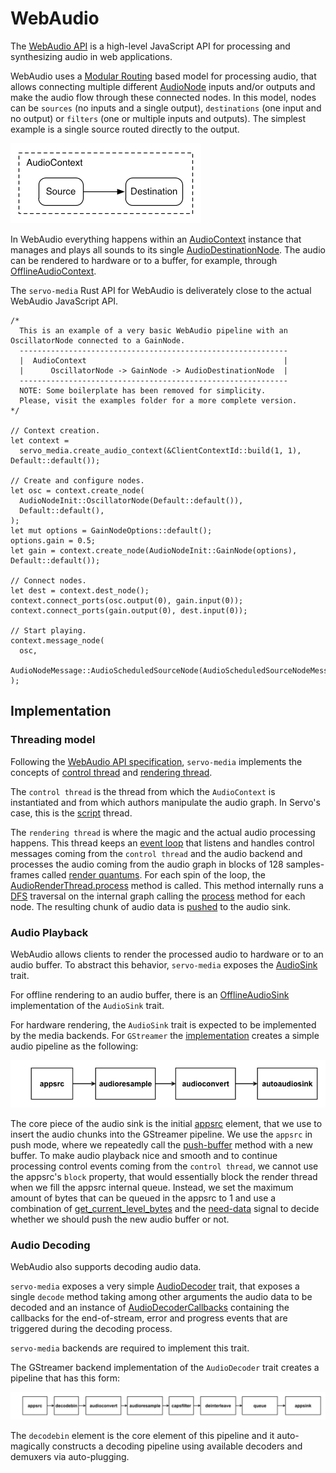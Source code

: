 # WebAudio

The [WebAudio API](https://webaudio.github.io/web-audio-api/) is a high-level JavaScript API for processing and synthesizing audio in web applications.

WebAudio uses a [Modular Routing](https://webaudio.github.io/web-audio-api/#ModularRouting) based model for processing audio, that allows connecting multiple different [AudioNode](https://github.com/servo/media/blob/2610789d1abfbe4443579021113c822ba05f34dc/audio/node.rs#L122) inputs and/or outputs and make the audio flow through these connected nodes. In this model, nodes can be `sources` (no inputs and a single output), `destinations` (one input and no output) or `filters` (one or multiple inputs and outputs). The simplest example is a single source routed directly to the output.

![Modular Routing](images/modular-routing1.png)

In WebAudio everything happens within an [AudioContext](https://github.com/servo/media/blob/2610789d1abfbe4443579021113c822ba05f34dc/audio/context.rs#L105) instance that manages and plays all sounds to its single [AudioDestinationNode](https://github.com/servo/media/blob/2610789d1abfbe4443579021113c822ba05f34dc/audio/destination_node.rs#L6). The audio can be rendered to hardware or to a buffer, for example, through [OfflineAudioContext](https://github.com/servo/media/blob/2610789d1abfbe4443579021113c822ba05f34dc/audio/context.rs#L94). 

The `servo-media` Rust API for WebAudio is deliverately close to the actual WebAudio JavaScript API.

```
/*
  This is an example of a very basic WebAudio pipeline with an OscillatorNode connected to a GainNode.
  ------------------------------------------------------------
  |  AudioContext                                            |
  |      OscillatorNode -> GainNode -> AudioDestinationNode  |
  ------------------------------------------------------------
  NOTE: Some boilerplate has been removed for simplicity.
  Please, visit the examples folder for a more complete version.
*/

// Context creation.
let context =
  servo_media.create_audio_context(&ClientContextId::build(1, 1), Default::default());

// Create and configure nodes.
let osc = context.create_node(
  AudioNodeInit::OscillatorNode(Default::default()),
  Default::default(),
);
let mut options = GainNodeOptions::default();
options.gain = 0.5;
let gain = context.create_node(AudioNodeInit::GainNode(options), Default::default());

// Connect nodes.
let dest = context.dest_node();
context.connect_ports(osc.output(0), gain.input(0));
context.connect_ports(gain.output(0), dest.input(0));

// Start playing.
context.message_node(
  osc,
  AudioNodeMessage::AudioScheduledSourceNode(AudioScheduledSourceNodeMessage::Start(0.)),
);
```

## Implementation

### Threading model

Following the [WebAudio API specification](https://webaudio.github.io/web-audio-api/#control-thread-and-rendering-thread), `servo-media` implements the concepts of [control thread](https://webaudio.github.io/web-audio-api/#control-thread) and [rendering thread](https://webaudio.github.io/web-audio-api/#rendering-thread).

The `control thread` is the thread from which the `AudioContext` is instantiated and from which authors manipulate the audio graph. In Servo's case, this is the [script](https://github.com/servo/servo/blob/594ea14d5bd7b76d09b679fd0454165259ffbe7a/components/script/script_thread.rs#L5) thread.

The `rendering thread` is where the magic and the actual audio processing happens. This thread keeps an [event loop](https://github.com/servo/media/blob/2610789d1abfbe4443579021113c822ba05f34dc/audio/render_thread.rs#L250) that listens and handles control messages coming from the `control thread` and the audio backend and processes the audio coming from the audio graph in blocks of 128 samples-frames called [render quantums](https://webaudio.github.io/web-audio-api/#render-quantum). For each spin of the loop, the [AudioRenderThread.process](https://github.com/servo/media/blob/2610789d1abfbe4443579021113c822ba05f34dc/audio/render_thread.rs#L233) method is called. This method internally runs a [DFS](https://en.wikipedia.org/wiki/Depth-first_search) traversal on the internal graph calling the [process](https://github.com/servo/media/blob/master/audio/node.rs#L126) method for each node. The resulting chunk of audio data is [pushed](https://github.com/servo/media/blob/2610789d1abfbe4443579021113c822ba05f34dc/audio/render_thread.rs#L337) to the audio sink.

### Audio Playback

WebAudio allows clients to render the processed audio to hardware or to an audio buffer. To abstract this behavior, `servo-media` exposes the [AudioSink](https://github.com/servo/media/blob/2610789d1abfbe4443579021113c822ba05f34dc/audio/sink.rs#L16) trait.

For offline rendering to an audio buffer, there is an [OfflineAudioSink](https://github.com/servo/media/blob/2610789d1abfbe4443579021113c822ba05f34dc/audio/offline_sink.rs#L38) implementation of the `AudioSink` trait.

For hardware rendering, the `AudioSink` trait is expected to be implemented by the media backends. For `GStreamer` the [implementation](https://github.com/servo/media/blob/2610789d1abfbe4443579021113c822ba05f34dc/backends/gstreamer/audio_sink.rs#L73) creates a simple audio pipeline as the following:

![WebAudio Playback Pipeline](images/webaudiopipeline.png)

The core piece of the audio sink is the initial [appsrc](https://gstreamer.freedesktop.org/documentation/applib/gstappsrc.html?gi-language=c) element, that we use to insert the audio chunks into the GStreamer pipeline. We use the `appsrc` in push mode, where we repeatedly call the [push-buffer](https://gstreamer.freedesktop.org/documentation/applib/gstappsrc.html?gi-language=c#gst_app_src_push_buffer) method with a new buffer.
To make audio playback nice and smooth and to continue processing control events coming from the `control thread`, we cannot use the appsrc's `block` property, that would essentially block the render thread when we fill the appsrc internal queue. Instead, we set the maximum amount of bytes that can be queued in the appsrc to 1 and use a combination of [get_current_level_bytes](https://gstreamer.freedesktop.org/documentation/applib/gstappsrc.html?gi-language=c#gst_app_src_get_current_level_bytes) and the [need-data](https://gstreamer.freedesktop.org/documentation/applib/gstappsrc.html?gi-language=c#GstAppSrc::need-data) signal to decide whether we should push the new audio buffer or not.

### Audio Decoding

WebAudio also supports decoding audio data.

`servo-media` exposes a very simple [AudioDecoder](https://github.com/ferjm/media/blob/a95e063729324c359976236104d825244bb180e8/servo-media/src/audio/decoder.rs#L92) trait, that exposes a single `decode` method taking among other arguments the audio data to be decoded and an instance of [AudioDecoderCallbacks](https://github.com/ferjm/media/blob/a95e063729324c359976236104d825244bb180e8/servo-media/src/audio/decoder.rs#L1) containing the callbacks for the end-of-stream, error and progress events that are triggered during the decoding process.

`servo-media` backends are required to implement this trait.

The GStreamer backend implementation of the `AudioDecoder` trait creates a pipeline that has this form:

![WebAudio Decoding Pipeline](images/webaudiopipeline_decoder.png)

The `decodebin` element is the core element of this pipeline and it auto-magically constructs a decoding pipeline using available decoders and demuxers via auto-plugging.


